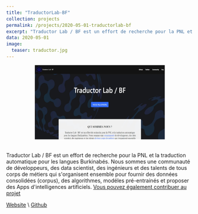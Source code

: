 ```yaml
---
title: "TraductorLab-BF"
collection: projects
permalink: /projects/2020-05-01-traductorlab-bf
excerpt: "Traductor Lab / BF est un effort de recherche pour la PNL et la traduction automatique pour les langues Burkinabées."
data: 2020-05-01
image:
  teaser: traductor.jpg
---
```


<div align="center">
<img src="https://raw.githubusercontent.com/armelsoubeiga/neweb/main/images/traductor.jpg" style="height:200px; width:350px;" />
</div><br />

Traductor Lab / BF est un effort de recherche pour la PNL et la traduction automatique pour les langues Burkinabés. Nous sommes une communauté de développeurs, des data scientist, des ingénieurs et des talents de tous corps de métiers qui s'organisent ensemble pour fournir des données consolidées (corpus), des algorithmes, modéles pré-entrainés et proposer des Apps d'intelligences artificiels. [Vous pouvez également contribuer au projet](https://traductorlab-bf.github.io/)

[Website](https://traductorlab-bf.github.io/) \ [Github](https://github.com/traductorlab-bf)


